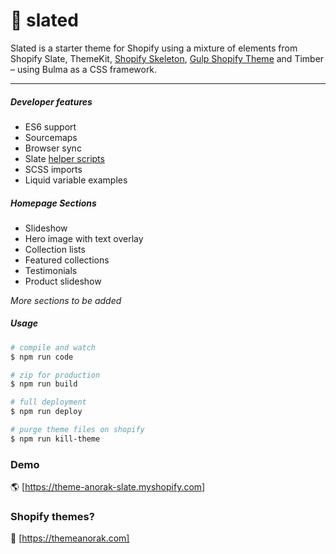 # 🚧  slated

Slated is a starter theme for Shopify using a mixture of elements from Shopify Slate, ThemeKit, [Shopify Skeleton](https://github.com/Pixel2HTML/shopify-skeleton), [Gulp Shopify Theme](https://github.com/tmslnz/gulp-shopify-theme) and Timber – using Bulma as a CSS framework.

<hr/>

##### Developer features
- ES6 support
- Sourcemaps
- Browser sync
- Slate [helper scripts](https://shopify.github.io/slate/js-examples/)
- SCSS imports
- Liquid variable examples

##### Homepage Sections
- Slideshow
- Hero image with text overlay
- Collection lists
- Featured collections
- Testimonials
- Product slideshow

_More sections to be added_

##### Usage

```bash
# compile and watch
$ npm run code

# zip for production
$ npm run build

# full deployment
$ npm run deploy

# purge theme files on shopify
$ npm run kill-theme
```
### Demo
🌎  [https://theme-anorak-slate.myshopify.com]

### Shopify themes? 

💸  [https://themeanorak.com]

